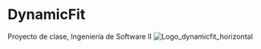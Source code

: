 # DynamicFit
Proyecto de clase, Ingeniería de Software II
![Logo_dynamicfit_horizontal](https://github.com/user-attachments/assets/67d285f3-7ac0-4fa7-a689-c11311165b4a)
